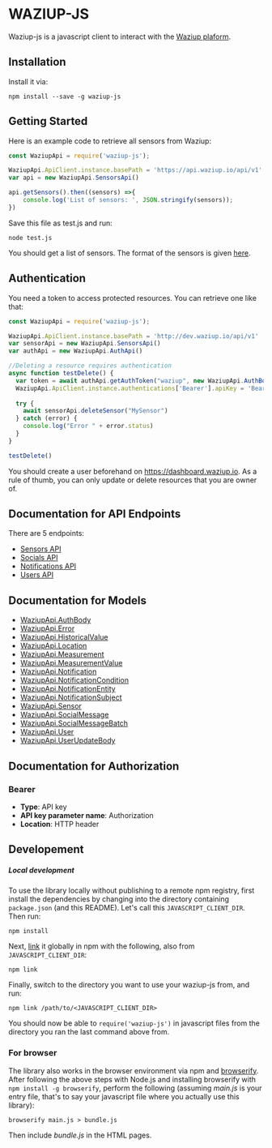 WAZIUP-JS
=========


Waziup-js is a javascript client to interact with the [Waziup plaform](www.waziup.io).

## Installation

Install it via:

```shell
npm install --save -g waziup-js
```

## Getting Started

Here is an example code to retrieve all sensors from Waziup:

```javascript
const WaziupApi = require('waziup-js');

WaziupApi.ApiClient.instance.basePath = 'https://api.waziup.io/api/v1'
var api = new WaziupApi.SensorsApi()

api.getSensors().then((sensors) =>{
    console.log('List of sensors: ', JSON.stringify(sensors));
})

```
Save this file as test.js and run:

```
node test.js
```
You should get a list of sensors.
The format of the sensors is given [here](https://github.com/Waziup/waziup-js/blob/master/docs/Sensor.md).


## Authentication

You need a token to access protected resources. You can retrieve one like that:


```javascript
const WaziupApi = require('waziup-js');

WaziupApi.ApiClient.instance.basePath = 'http://dev.waziup.io/api/v1'
var sensorApi = new WaziupApi.SensorsApi()
var authApi = new WaziupApi.AuthApi()

//Deleting a resource requires authentication
async function testDelete() {
  var token = await authApi.getAuthToken("waziup", new WaziupApi.AuthBody('YOUR_USERNAME', 'YOUR_PASSWORD')) 
  WaziupApi.ApiClient.instance.authentications['Bearer'].apiKey = 'Bearer ' + token
  
  try {
    await sensorApi.deleteSensor("MySensor")
  } catch (error) {
    console.log("Error " + error.status)
  }
}

testDelete()
```

You should create a user beforehand on https://dashboard.waziup.io.
As a rule of thumb, you can only update or delete resources that you are owner of.

## Documentation for API Endpoints

There are 5 endpoints:

 - [Sensors API](docs/SensorsApi.md)
 - [Socials API](docs/SocialsApi.md)
 - [Notifications API](docs/NotificationsApi.md)
 - [Users API](docs/UsersApi.md)


## Documentation for Models

 - [WaziupApi.AuthBody](docs/AuthBody.md)
 - [WaziupApi.Error](docs/Error.md)
 - [WaziupApi.HistoricalValue](docs/HistoricalValue.md)
 - [WaziupApi.Location](docs/Location.md)
 - [WaziupApi.Measurement](docs/Measurement.md)
 - [WaziupApi.MeasurementValue](docs/MeasurementValue.md)
 - [WaziupApi.Notification](docs/Notification.md)
 - [WaziupApi.NotificationCondition](docs/NotificationCondition.md)
 - [WaziupApi.NotificationEntity](docs/NotificationEntity.md)
 - [WaziupApi.NotificationSubject](docs/NotificationSubject.md)
 - [WaziupApi.Sensor](docs/Sensor.md)
 - [WaziupApi.SocialMessage](docs/SocialMessage.md)
 - [WaziupApi.SocialMessageBatch](docs/SocialMessageBatch.md)
 - [WaziupApi.User](docs/User.md)
 - [WaziupApi.UserUpdateBody](docs/UserUpdateBody.md)


## Documentation for Authorization

### Bearer

- **Type**: API key
- **API key parameter name**: Authorization
- **Location**: HTTP header

## Developement

##### Local development

To use the library locally without publishing to a remote npm registry, first install the dependencies by changing 
into the directory containing `package.json` (and this README). Let's call this `JAVASCRIPT_CLIENT_DIR`. Then run:

```shell
npm install
```

Next, [link](https://docs.npmjs.com/cli/link) it globally in npm with the following, also from `JAVASCRIPT_CLIENT_DIR`:

```shell
npm link
```

Finally, switch to the directory you want to use your waziup-js from, and run:

```shell
npm link /path/to/<JAVASCRIPT_CLIENT_DIR>
```

You should now be able to `require('waziup-js')` in javascript files from the directory you ran the last 
command above from.


### For browser

The library also works in the browser environment via npm and [browserify](http://browserify.org/). After following
the above steps with Node.js and installing browserify with `npm install -g browserify`,
perform the following (assuming *main.js* is your entry file, that's to say your javascript file where you actually 
use this library):

```shell
browserify main.js > bundle.js
```

Then include *bundle.js* in the HTML pages.
